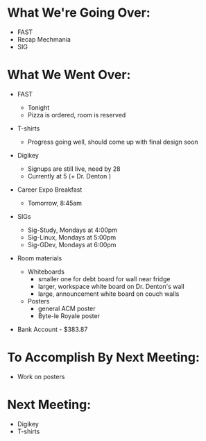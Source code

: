 # What We're Going Over:- FAST- Recap Mechmania- SIG# What We Went Over:  - FAST	- Tonight	- Pizza is ordered, room is reserved- T-shirts    - Progress going well, should come up with final design soon- Digikey	- Signups are still live, need by 28	- Currently at 5 (+ Dr. Denton )- Career Expo Breakfast	- Tomorrow, 8:45am- SIGs	- Sig-Study, Mondays at 4:00pm	- Sig-Linux, Mondays at 5:00pm	- Sig-GDev, Mondays at 6:00pm	- Room materials	- Whiteboards		- smaller one for debt board for wall near fridge		- larger, workspace white board on Dr. Denton's wall		- large, announcement white board on couch walls	- Posters		- general ACM poster		- Byte-le Royale poster- Bank Account - $383.87# To Accomplish By Next Meeting:  - Work on posters# Next Meeting:- Digikey- T-shirts